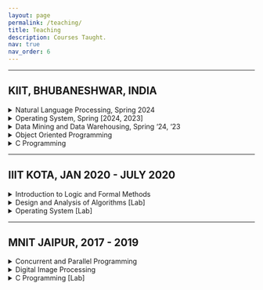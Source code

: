```yaml
---
layout: page
permalink: /teaching/
title: Teaching
description: Courses Taught.
nav: true
nav_order: 6
---
```

------

## KIIT, BHUBANESHWAR, INDIA

<details>
  <summary>Natural Language Processing, Spring 2024</summary>

  - <strong>Introduction to NLP:</strong>
    - Understand the basics of NLP, including tokenization, stemming, lemmatization, and part-of-speech tagging.

  - <strong>Text Representation:</strong>
    - Explore different methods for representing text data, such as Bag-of-Words, TF-IDF, word embeddings (e.g., Word2Vec, GloVe), and contextual embeddings (e.g., BERT).

  - <strong>Text Classification:</strong>
    - Naive Bayes, Logistic Regression, Support Vector Machines, and deep learning approaches such as Convolutional Neural Networks (CNNs) and Recurrent Neural Networks (RNNs).

  - <strong>Named Entity Recognition (NER), Sentiment Analysis:</strong>
    - Explore sentiment analysis techniques and machine learning-based methods.

  - <strong>Sequence-to-Sequence Models:</strong>
    - Tasks such as machine translation, text summarization, and question answering.

  - <strong>Chatbot Development:</strong>
    - Learn how to develop conversational agents (chatbots) using frameworks like TensorFlow and PyTorch, along with popular NLP libraries such as NLTK and spaCy.
</details>

<details>
  <summary>Operating System, Spring [2024, 2023]</summary>

  - <strong>Introduction to Operating Systems:</strong>
    - Overview of operating system concepts, evolution, and historical perspective.
    - Understanding the role and significance of operating systems in computer systems.
    - Basic functionalities and services provided by operating systems.

  - <strong>Processes and Threads:</strong>
    - Understanding processes and threads: creation, management, and synchronization.
    - Process scheduling algorithms: CPU scheduling, process states, and context switching.
    - Multi-threading concepts, advantages, and thread synchronization mechanisms.

  - <strong>Memory Management:</strong>
    - Memory hierarchy and organization: registers, cache, main memory, and secondary storage.
    - Memory management unit (MMU) and address translation.
    - Virtual memory concepts, paging, segmentation, and memory allocation strategies.

  - <strong>File Systems:</strong>
    - File system organization, structure, and file operations.
    - File system implementation: allocation methods, directory structures, and file access.
    - Disk management and optimization techniques: disk scheduling, RAID, and disk caching.

  - <strong>I/O Systems:</strong>
    - Input/output devices, controllers, and device drivers.
    - I/O operations, buffering, and device management.
    - I/O scheduling algorithms and techniques for improving I/O performance.

  - <strong>Process Synchronization and Deadlocks:</strong>
    - Concurrent processes, critical sections, and mutual exclusion.
    - Synchronization primitives: semaphores, monitors, and locks.
    - Deadlock prevention, avoidance, detection, and recovery strategies.

  - <strong>Security and Protection:</strong>
    - Principles of security and protection in operating systems.
    - Access control mechanisms, authentication, and authorization.
    - Threats, vulnerabilities, and security measures for safeguarding operating systems.
</details>

<details>
  <summary>Data Mining and Data Warehousing, Spring ‘24, ‘23</summary>

  - <strong>Data mining functionalities:</strong>
    - Characterization, discrimination, association, classification, clustering, outlier and trend analysis.

  - <strong>Basic Statistical Descriptions of Data:</strong>
    - Data Mining Metrics, A Statistical Perspective on Data Mining.

  - <strong>OLTP, OLAP, Similarity Measures, Data Sampling:</strong>
    - Basic Algorithms for Association Rule, Incremental Association Rules, Measuring the Quality of Rules, Advanced Association Rule.

  - <strong>Classification and Prediction:</strong>
    - Issues regarding Classification and Prediction, Statistical-Based Algorithms, Bayesian Classification, Distance-Based Algorithms, Decision Tree-Based Algorithms, Neural Network.

  - <strong>Clustering:</strong>
    - Hierarchical Algorithms, Partitional Algorithms, Clustering Large Databases, Clustering with Categorical Attributes.

  - <strong>Web Mining, Spatial Mining, Temporal Mining, Text Mining.</strong>
</details>

<details>
  <summary>Object Oriented Programming</summary>

  - Evolution of programming paradigm
  - Classes, Objects, Data abstraction, Encapsulation, Inheritance
  - Constructors, Destructors, Polymorphism, Dynamic Binding
  - Function Overloading, Operator Overloading, Method Overriding, Virtual Function
  - Message Passing, Exception Handling, Templates
  - Files and Streams, C++ Programming
</details>

<details>
  <summary>C Programming</summary>

  - Introduction to Computers, History of Programming
  - Variables, constants, Data types, Operators, Control statements
  - Arrays, Functions, Storage, Classes, Character Arrays and Strings, Pointers
  - User Defined Data Types, Structures and Unions, Dynamic Memory Allocation
  - File Handling, Additional Features
</details>

------

## IIIT KOTA, JAN 2020 - JULY 2020

<details>
  <summary>Introduction to Logic and Formal Methods</summary>

  - Introduction to logic, formal methods, propositional logic, predicate logic, verification
</details>

<details>
  <summary>Design and Analysis of Algorithms [Lab]</summary>

  - <strong>Algorithm Analysis:</strong>
    - Asymptotic notation, solution of recurrence, model of computation, time and space complexities, average and worst case analysis, Amortized analysis.

  - <strong>Algorithm Design Techniques:</strong>
    - Greedy algorithm, dynamic programming, divide and conquer, backtracking, branch and bound.

  - <strong>Graph Algorithms:</strong>
    - Shortest path algorithms, Disjoint set operations, minimum spanning tree algorithm, network flow, matching, coverings, applications of DFS: bi-connectivity, Euler circuits, strongly connected components, topological sort, and articulation point.

  - <strong>Dynamic Programming:</strong>
    - Chained matrix multiplication, longest common subsequence.

  - <strong>Divide and Conquer:</strong>
    - Order Statistics – finding the median, exponentiation, matrix multiplication, LCS.

  - <strong>Approximate Algorithm:</strong>
    - Travelling Salesman Problem, vertex-cover problem.

  - <strong>Introduction to problem classes – NP, NPC, NP-Hard.</strong>
</details>

<details>
  <summary>Operating System [Lab]</summary>

  - Introduction to operating systems, system programming
  - Process scheduling algorithms, Disk scheduling algorithms
  - Memory allocation techniques, page replacement algorithms, memory management techniques
</details>

------

## MNIT JAIPUR, 2017 - 2019

<details>
  <summary>Concurrent and Parallel Programming</summary>

  - <strong>Concurrent versus sequential programming:</strong>
    - Concurrent programming constructs and race condition, synchronisation primitives, processes and threads, interprocess communication, livelock and deadlocks, starvation and deadlock prevention.

  - Issues and challenges in concurrent programming paradigm and current trends.

  - <strong>Parallel algorithms:</strong>
    - Sorting, ranking, searching, traversals, prefix sum, etc.

  - <strong>Parallel programming paradigms:</strong>
    - Data parallel, Task parallel, Shared memory and message passing, Parallel Architectures, GPGPU, pthreads, OpenMP, OpenCL, CUDA.
</details>

<details>
  <summary>Digital Image Processing</summary>

  - <strong>Digital Image Fundamentals:</strong>
    - Image Model, Sampling, Quantization, Neighborhood, connectivity of pixels, Labelling of connected components, Distance measures.

  - <strong>Image Transforms:</strong>
    - Fourier Transform, Discrete Fourier Transform, Discrete Cosine Transform, Convolution and correlation.

  - <strong>Image Enhancement:</strong>
    - Enhancement by point processing.

  - <strong>Image Segmentation:</strong>
    - Detection of discontinuities, edge linking and boundary detection, thresholding, region oriented segmentation.

  - <strong>Representation and Description:</strong>
    - Representation schemes, boundary descriptors, regional descriptors.

  - <strong>Morphology:</strong>
    - Dilation, erosion, opening, closing, Hit-or-Miss Transform.
  
  - Convolutional Neural Networks, Recurrent Neural Networks.
</details>

<details>
  <summary>C Programming [Lab]</summary>

  - Programming assignments for conceptual understanding of control constructs, scoping rules, functions, recursion, file handling, dynamic memory management, pointers, etc.
</details>
